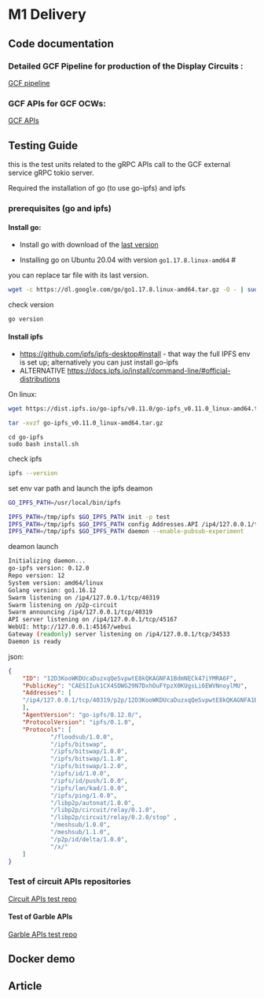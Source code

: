 # M1 Delivery

## Code documentation

### Detailed GCF Pipeline for production of the Display Circuits : 
[GCF pipeline](https://book.interstellar.gg/GCF_pipeline_detailed.html)


### GCF APIs for GCF OCWs: 
[GCF APIs](https://book.interstellar.gg/GCF_API.html)


## Testing Guide

this is the test units related to the gRPC APIs call to the GCF external service gRPC tokio server.

Required the installation of go (to use go-ipfs) and ipfs

### prerequisites (go and ipfs)

#### Install go:
- Install go with download of the [last version](https://go.dev/doc/install)

- Installing go on Ubuntu 20.04 with version `go1.17.8.linux-amd64` #

you can replace tar file with its last version.
```sh
wget -c https://dl.google.com/go/go1.17.8.linux-amd64.tar.gz -O - | sudo tar -xz -C /usr/local
```
check version
```,sh,editable
go version
```


#### Install ipfs
- https://github.com/ipfs/ipfs-desktop#install
        - that way the full IPFS env is set up; alternatively you can just install go-ipfs
- ALTERNATIVE https://docs.ipfs.io/install/command-line/#official-distributions

On linux:
```sh
wget https://dist.ipfs.io/go-ipfs/v0.11.0/go-ipfs_v0.11.0_linux-amd64.tar.gz
```
```sh
tar -xvzf go-ipfs_v0.11.0_linux-amd64.tar.gz
```
```,sh
cd go-ipfs
sudo bash install.sh
```
check ipfs
```sh
ipfs --version
```

set env var path and launch the ipfs deamon

```sh
GO_IPFS_PATH=/usr/local/bin/ipfs

IPFS_PATH=/tmp/ipfs $GO_IPFS_PATH init -p test
IPFS_PATH=/tmp/ipfs $GO_IPFS_PATH config Addresses.API /ip4/127.0.0.1/tcp/5001
IPFS_PATH=/tmp/ipfs $GO_IPFS_PATH daemon --enable-pubsub-experiment
```

deamon launch
```sh
Initializing daemon...
go-ipfs version: 0.12.0
Repo version: 12
System version: amd64/linux
Golang version: go1.16.12
Swarm listening on /ip4/127.0.0.1/tcp/40319
Swarm listening on /p2p-circuit
Swarm announcing /ip4/127.0.0.1/tcp/40319
API server listening on /ip4/127.0.0.1/tcp/45167
WebUI: http://127.0.0.1:45167/webui
Gateway (readonly) server listening on /ip4/127.0.0.1/tcp/34533
Daemon is ready
```
json:
```json
{
    "ID": "12D3KooWKDUcaDuzxqQeSvpwtE8kQKAGNFA1BdmNECk47iYMRA6F",
    "PublicKey": "CAESIIuk1CX4SOWG29N7DxhOuFYpzX0KUgsLi6EWVNnoylMU",
    "Addresses": [
    "/ip4/127.0.0.1/tcp/40319/p2p/12D3KooWKDUcaDuzxqQeSvpwtE8kQKAGNFA1BdmNECk47iYMRA6F"
    ],
    "AgentVersion": "go-ipfs/0.12.0/",
    "ProtocolVersion": "ipfs/0.1.0",
    "Protocols": [
            "/floodsub/1.0.0",
            "/ipfs/bitswap",
            "/ipfs/bitswap/1.0.0",
            "/ipfs/bitswap/1.1.0",
            "/ipfs/bitswap/1.2.0",
            "/ipfs/id/1.0.0",
            "/ipfs/id/push/1.0.0",
            "/ipfs/lan/kad/1.0.0",
            "/ipfs/ping/1.0.0",
            "/libp2p/autonat/1.0.0",
            "/libp2p/circuit/relay/0.1.0",
            "/libp2p/circuit/relay/0.2.0/stop" ,
            "/meshsub/1.0.0",
            "/meshsub/1.1.0",
            "/p2p/id/delta/1.0.0",
            "/x/"
    ]
}
```

### Test of circuit APIs repositories

[Circuit APIs test repo](https://github.com/Interstellar-Network/api_circuits/tree/main/tests)


#### Test of Garble APIs

[Garble APIs test repo](https://github.com/Interstellar-Network/api_garble/tree/main/tests)



## Docker demo


## Article